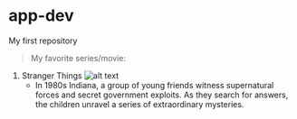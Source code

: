 # app-dev
My first repository

> My favorite series/movie:
1. Stranger Things
   ![alt text]([Stranger_Things_logo.jpg)
   - In 1980s Indiana, a group of young friends witness supernatural forces and secret government exploits. As they search for answers, the children unravel a series of extraordinary mysteries.

